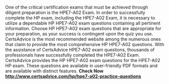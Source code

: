 One of the critical certification exams that must be achieved through diligent preparation is the HPE7-A02 Exam. In order to successfully complete the HP  exam, including the HPE7-A02 Exam, it is necessary to utilize a dependable HP HPE7-A02 exam questions containing all pertinent information. Choose HP HPE7-A02 exam questions that are appropriate for your preparation, as your success is contingent upon the quiz you use. CertsAdvice is the most recommended website among the numerous ones that claim to provide the most comprehensive HP HPE7-A02 questions. With the assistance of CertsAdvice HPE7-A02 exam questions, thousands of professionals have successfully completed the HPE7-A02 Exam. CertsAdvice provides the HP HPE7-A02 exam questions for the HPE7-A02 HP  exam. These questions are available in user-friendly PDF formats and are available with distinct features.
**Check Now** **http://www.certsadvice.com/hp/hpe7-a02-practice-questions**
